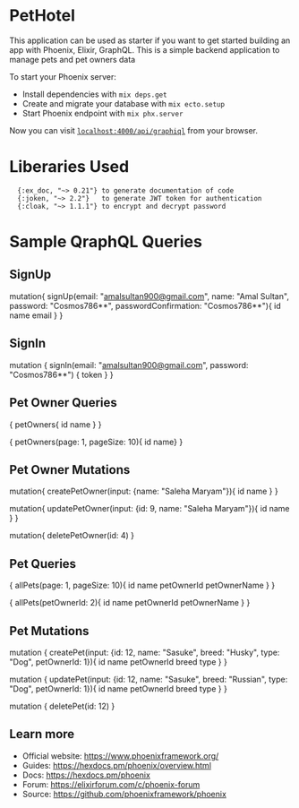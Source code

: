 # PetHotel

This application can be used as starter if you want to get started building an app with Phoenix, Elixir, GraphQL. This is a simple backend application to manage pets and pet owners data

To start your Phoenix server:

  * Install dependencies with `mix deps.get`
  * Create and migrate your database with `mix ecto.setup`
  * Start Phoenix endpoint with `mix phx.server`

Now you can visit [`localhost:4000/api/graphiql`](http://localhost:4000/api/graphiql) from your browser.
# Liberaries Used
      {:ex_doc, "~> 0.21"} to generate documentation of code
      {:joken, "~> 2.2"}   to generate JWT token for authentication
      {:cloak, "~> 1.1.1"} to encrypt and decrypt password
# Sample QraphQL Queries
## SignUp
mutation{
  signUp(email: "amalsultan900@gmail.com", name: "Amal Sultan", password: "Cosmos786**", passwordConfirmation: "Cosmos786**"){
    id
    name
    email
  }
}
## SignIn
mutation {
  signIn(email: "amalsultan900@gmail.com", password: "Cosmos786**") {
    token
  }
}
## Pet Owner Queries
{
  petOwners{
    id
    name
  }
}

{ petOwners(page: 1, pageSize: 10){ id name} }

## Pet Owner Mutations
mutation{
  createPetOwner(input: {name: "Saleha Maryam"}){
    id
    name
  }
}

mutation{
  updatePetOwner(input: {id: 9, name: "Saleha Maryam"}){
    id
    name
  }
}

mutation{
  deletePetOwner(id: 4)
}

## Pet Queries
{ allPets(page: 1, pageSize: 10){ id name petOwnerId petOwnerName } }

{
  allPets(petOwnerId: 2){
    id
    name
    petOwnerId
    petOwnerName
  }
}
## Pet Mutations 
mutation {
  createPet(input: {id: 12, name: "Sasuke", breed: "Husky", type: "Dog", petOwnerId: 1}){
    id
    name
    petOwnerId
    breed
    type
  }
}

mutation {
  updatePet(input: {id: 12, name: "Sasuke", breed: "Russian", type: "Dog", petOwnerId: 1}){
    id
    name
    petOwnerId
    breed
    type
  }
}

mutation {
  deletePet(id: 12)
}

## Learn more

  * Official website: https://www.phoenixframework.org/
  * Guides: https://hexdocs.pm/phoenix/overview.html
  * Docs: https://hexdocs.pm/phoenix
  * Forum: https://elixirforum.com/c/phoenix-forum
  * Source: https://github.com/phoenixframework/phoenix

